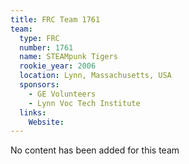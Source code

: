 ```yaml
---
title: FRC Team 1761
team:
  type: FRC
  number: 1761
  name: STEAMpunk Tigers
  rookie_year: 2006
  location: Lynn, Massachusetts, USA
  sponsors:
    - GE Volunteers
    - Lynn Voc Tech Institute
  links:
    Website: 
---
```

No content has been added for this team